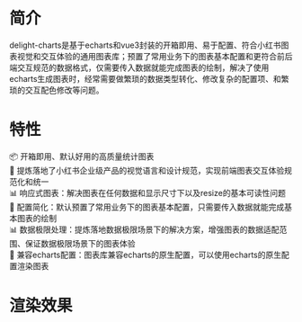 # 简介
delight-charts是基于echarts和vue3封装的开箱即用、易于配置、符合小红书图表视觉和交互体验的通用图表库；预置了常用业务下的图表基本配置和更符合前后端交互规范的数据格式，仅需要传入数据就能完成图表的绘制，解决了使用echarts生成图表时，经常需要做繁琐的数据类型转化、修改复杂的配置项、和繁琐的交互配色修改等问题。
# 特性
📦 开箱即用、默认好用的高质量统计图表    
🎨 提炼落地了小红书企业级产品的视觉语言和设计规范，实现前端图表交互体验规范化和统一                        
📊 响应式图表：解决图表在任何数据和显示尺寸下以及resize的基本可读性问题    
🔳 配置简化：默认预置了常用业务下的图表基本配置，只需要传入数据就能完成基本图表的绘制      
📊 数据极限处理：提炼落地数据极限场景下的解决方案，增强图表的数据适配范围、保证数据极限场景下的图表体验  
🔳 兼容echarts配置：图表库兼容echarts的原生配置，可以使用echarts的原生配置渲染图表

# 渲染效果

<script setup>
import Overview from '../components/Overview.vue'

</script>

<Overview />
